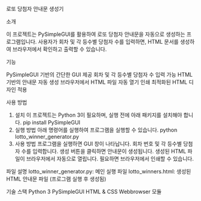 로또 당첨자 안내문 생성기

소개

이 프로젝트는 PySimpleGUI를 활용하여 로또 당첨자 안내문을 자동으로 생성하는 프로그램입니다. 
사용자가 회차 및 각 등수별 당첨자 수를 입력하면, HTML 문서를 생성하여 브라우저에서 확인하고 출력할 수 있습니다.

기능

PySimpleGUI 기반의 간단한 GUI 제공
회차 및 각 등수별 당첨자 수 입력 가능
HTML 기반의 안내문 자동 생성
브라우저에서 HTML 파일 자동 열기
인쇄 최적화된 HTML 디자인 적용

사용 방법
1. 설치
이 프로젝트는 Python 3이 필요하며, 실행 전에 아래 패키지를 설치해야 합니다.
pip install PySimpleGUI
2. 실행 방법
아래 명령어를 실행하여 프로그램을 실행할 수 있습니다.
python lotto_winner_generator.py
3. 사용 방법
프로그램을 실행하면 GUI 창이 나타납니다.
회차 번호 및 각 등수별 당첨자 수를 입력합니다.
생성 버튼을 클릭하면 안내문이 생성됩니다.
생성된 HTML 파일이 브라우저에서 자동으로 열립니다.
필요하면 브라우저에서 인쇄할 수 있습니다.

파일 설명
lotto_winner_generator.py: 메인 실행 파일
lotto_winners.html: 생성된 HTML 안내문 파일 (프로그램 실행 후 생성됨)

기술 스택
Python 3
PySimpleGUI
HTML & CSS
Webbrowser 모듈
